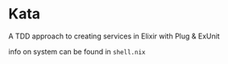 # Kata

A TDD approach to creating services in Elixir with Plug & ExUnit

info on system can be found in `shell.nix`